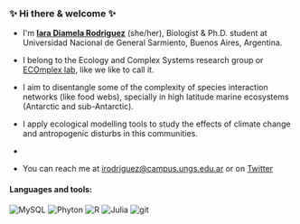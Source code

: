 ###  :sparkles: Hi there & welcome :sparkles:

- I'm [**Iara Diamela Rodriguez**](https://www.researchgate.net/profile/Iara-Rodriguez-2) (she/her), Biologist & Ph.D. student at Universidad Nacional de General Sarmiento, Buenos Aires, Argentina.
- I belong to the Ecology and Complex Systems research group or [ECOmplex lab](http://twitter.com/ecomplex_lab), like we like to call it.

- I aim to disentangle some of the complexity of species interaction networks (like food webs), specially in high latitude marine ecosystems (Antarctic and sub-Antarctic).
- I apply ecological modelling tools to study the effects of climate change and antropogenic disturbs in this communities.
- 

- You can reach me at <irodriguez@campus.ungs.edu.ar> or on [Twitter](http://twitter.com/123iamela)

#### Languages and tools:
<p>
   <img alt="MySQL" src="https://img.shields.io/badge/-MySQ-003B57?style=flat-square&logo=MySQL&logoColor=white" />
   <img alt="Phyton" src="https://img.shields.io/badge/-Phyton-3776AB?style=flat-square&logo=phyton&logoColor=white" />
   <img alt="R" src="https://img.shields.io/badge/-R-276DC3?style=flat-square&logo=R&logoColor=white" />
   <img alt="Julia" src="https://img.shields.io/badge/-Julia-9558B2?style=flat-square&logo=Julia&logoColor=white" />
   <img alt="git" src="https://img.shields.io/badge/-Git-F05032?style=flat-square&logo=git&logoColor=white" />
</p>
